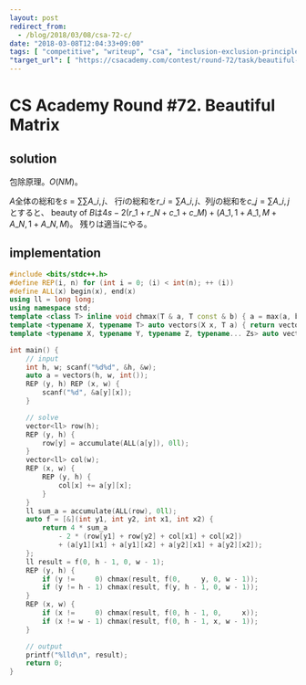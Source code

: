 ```yaml
---
layout: post
redirect_from:
  - /blog/2018/03/08/csa-72-c/
date: "2018-03-08T12:04:33+09:00"
tags: [ "competitive", "writeup", "csa", "inclusion-exclusion-principle" ]
"target_url": [ "https://csacademy.com/contest/round-72/task/beautiful-matrix/" ]
---
```


# CS Academy Round #72. Beautiful Matrix

## solution

包除原理。$O(NM)$。

$A$全体の総和を$s = \sum \sum A\_{i, j}$、
行$i$の総和を$r\_i = \sum A\_{i, j}$、列$j$の総和を$c\_j = \sum A\_{i, j}$とすると、
beauty of $B$は$4s - 2 (r\_1 + r\_N + c\_1 + c\_M) + (A\_{1, 1} + A\_{1, M} + A\_{N, 1} + A\_{N, M})$。
残りは適当にやる。

## implementation

``` c++
#include <bits/stdc++.h>
#define REP(i, n) for (int i = 0; (i) < int(n); ++ (i))
#define ALL(x) begin(x), end(x)
using ll = long long;
using namespace std;
template <class T> inline void chmax(T & a, T const & b) { a = max(a, b); }
template <typename X, typename T> auto vectors(X x, T a) { return vector<T>(x, a); }
template <typename X, typename Y, typename Z, typename... Zs> auto vectors(X x, Y y, Z z, Zs... zs) { auto cont = vectors(y, z, zs...); return vector<decltype(cont)>(x, cont); }

int main() {
    // input
    int h, w; scanf("%d%d", &h, &w);
    auto a = vectors(h, w, int());
    REP (y, h) REP (x, w) {
        scanf("%d", &a[y][x]);
    }

    // solve
    vector<ll> row(h);
    REP (y, h) {
        row[y] = accumulate(ALL(a[y]), 0ll);
    }
    vector<ll> col(w);
    REP (x, w) {
        REP (y, h) {
            col[x] += a[y][x];
        }
    }
    ll sum_a = accumulate(ALL(row), 0ll);
    auto f = [&](int y1, int y2, int x1, int x2) {
        return 4 * sum_a
            - 2 * (row[y1] + row[y2] + col[x1] + col[x2])
            + (a[y1][x1] + a[y1][x2] + a[y2][x1] + a[y2][x2]);
    };
    ll result = f(0, h - 1, 0, w - 1);
    REP (y, h) {
        if (y !=     0) chmax(result, f(0,     y, 0, w - 1));
        if (y != h - 1) chmax(result, f(y, h - 1, 0, w - 1));
    }
    REP (x, w) {
        if (x !=     0) chmax(result, f(0, h - 1, 0,     x));
        if (x != w - 1) chmax(result, f(0, h - 1, x, w - 1));
    }

    // output
    printf("%lld\n", result);
    return 0;
}
```
